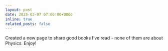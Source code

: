 ```yaml
---
layout: post
date: 2025-02-07 07:00:00+0000
inline: true
related_posts: false
---
```


Created a new page to share good books I’ve read - none of them are about Physics. Enjoy!